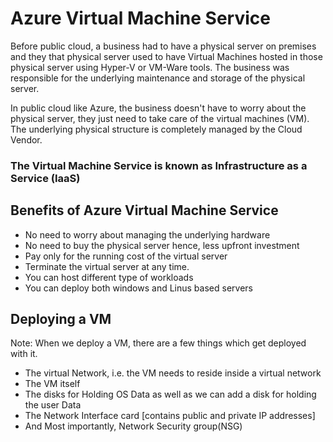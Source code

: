 # Azure Virtual Machine Service

Before public cloud, a business had to have a physical server on premises and they that physical server used to have Virtual Machines hosted in those physical server using Hyper-V or VM-Ware tools. The business was responsible for the underlying maintenance and storage of the physical server.

In public cloud like Azure, the business doesn't have to worry about the physical server, they just need to take care of the virtual machines (VM). The underlying physical structure is completely managed by the Cloud Vendor.

### The Virtual Machine Service is known as Infrastructure as a Service (IaaS)

## Benefits of Azure Virtual Machine Service

- No need to worry about managing the underlying hardware
- No need to buy the physical server hence, less upfront investment
- Pay only for the running cost of the virtual server
- Terminate the virtual server at any time.
- You can host different type of workloads
- You can deploy both windows and Linus based servers

## Deploying a VM

Note: When we deploy a VM, there are a few things which get deployed with it.

- The virtual Network, i.e. the VM needs to reside inside a virtual network
- The VM itself
- The disks for Holding OS Data as well as we can add a disk for holding the user Data
- The Network Interface card \[contains public and private IP addresses\]
- And Most importantly, Network Security group(NSG)
